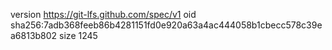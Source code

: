 version https://git-lfs.github.com/spec/v1
oid sha256:7adb368feeb86b4281151fd0e920a63a4ac444058b1cbecc578c39ea6813b802
size 1245
